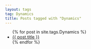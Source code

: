 ```yaml
---
layout: tags
tag: Dynamics
title: Posts tagged with "Dynamics"
---
```


<ul>
{% for post in site.tags.Dynamics %}
  <li><a href="{{ post.url }}">{{ post.title }}</a></li>
{% endfor %}
</ul>
